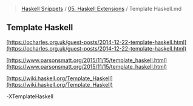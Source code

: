 > [Haskell Snippets](../README.md) / [05. Haskell Extensions](README.md) / Template Haskell.md
## Template Haskell
[https://ocharles.org.uk/guest-posts/2014-12-22-template-haskell.html](https://ocharles.org.uk/guest-posts/2014-12-22-template-haskell.html)

[https://www.parsonsmatt.org/2015/11/15/template_haskell.html](https://www.parsonsmatt.org/2015/11/15/template_haskell.html)

[https://wiki.haskell.org/Template_Haskell](https://wiki.haskell.org/Template_Haskell)

-XTemplateHaskell